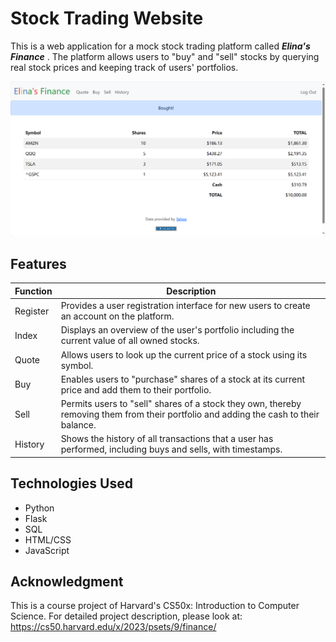 # Stock Trading Website

This is a web application for a mock stock trading platform called **_Elina's Finance_** . The platform allows users to "buy" and "sell" stocks by querying real stock prices and keeping track of users' portfolios.

![Stock Trading Website Screenshot](screenshot.png)

## Features

| Function | Description |
|----------|-------------|
| Register | Provides a user registration interface for new users to create an account on the platform. |
| Index    | Displays an overview of the user's portfolio including the current value of all owned stocks. |
| Quote    | Allows users to look up the current price of a stock using its symbol. |
| Buy      | Enables users to "purchase" shares of a stock at its current price and add them to their portfolio. |
| Sell     | Permits users to "sell" shares of a stock they own, thereby removing them from their portfolio and adding the cash to their balance. |
| History  | Shows the history of all transactions that a user has performed, including buys and sells, with timestamps. |

## Technologies Used

- Python
- Flask
- SQL
- HTML/CSS
- JavaScript

## Acknowledgment

This is a course project of Harvard's CS50x: Introduction to Computer Science. For detailed project description, please look at:
https://cs50.harvard.edu/x/2023/psets/9/finance/
